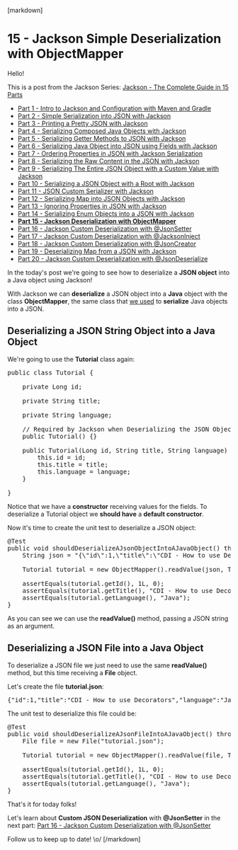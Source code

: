 [markdown]
# 15 - Jackson Simple Deserialization with ObjectMapper

Hello!

This is a post from the Jackson Series: [Jackson - The Complete Guide in 15 Parts](https://blog.hackingcode.io/jackson-java-tutorial-news-posts-videos)

- [Part 1 - Intro to Jackson and Configuration with Maven and Gradle](https://blog.hackingcode.io/jackson-java-tutorial-serialize-json-config-maven)
- [Part 2 - Simple Serialization into JSON with Jackson](https://blog.hackingcode.io/jackson-java-tutorial-serialization-to-json)
- [Part 3 - Printing a Pretty JSON with Jackson](https://blog.hackingcode.io/jackson-java-tutorial-serialization-to-pretty-json)
- [Part 4 - Serializing Composed Java Objects with Jackson](https://blog.hackingcode.io/jackson-java-tutorial-serialize-composed-java-object-to-json)
- [Part 5 - Serializing Getter Methods to JSON with Jackson](https://blog.hackingcode.io/jackson-java-tutorial-serialize-getter-methods-to-json)
- [Part 6 - Serializing Java Object into JSON using Fields with Jackson](https://blog.hackingcode.io/jackson-java-tutorial-serialize-fields-to-json)
- [Part 7 - Ordering Properties in JSON with Jackson Serialization](https://blog.hackingcode.io/jackson-java-tutorial-serialization-order-fields-to-json)
- [Part 8 - Serializing the Raw Content in the JSON with Jackson](https://blog.hackingcode.io/jackson-java-tutorial-serialize-raw-content-to-json)
- [Part 9 - Serializing The Entire JSON Object with a Custom Value with Jackson](https://blog.hackingcode.io/jackson-java-tutorial-custom-serialization-to-json)
- [Part 10 - Serializing a JSON Object with a Root with Jackson](https://blog.hackingcode.io/jackson-java-tutorial-serialize-json-with-root)
- [Part 11 - JSON Custom Serializer with Jackson](https://blog.hackingcode.io/jackson-java-tutorial-custom-serialization-to-json)
- [Part 12 - Serializing Map into JSON Objects with Jackson](https://blog.hackingcode.io/jackson-java-tutorial-serialize-map-to-json)
- [Part 13 - Ignoring Properties in JSON with Jackson](https://blog.hackingcode.io/jackson-java-tutorial-serialize-ignore-fields-to-json)
- [Part 14 - Serializing Enum Objects into a JSON with Jackson](https://blog.hackingcode.io/jackson-java-tutorial-serialize-enum-to-json)
- **[Part 15 - Jackson Deserialization with ObjectMapper](https://blog.hackingcode.io/jackson-java-tutorial-deserialize-object-mapper-from-json)**
- [Part 16 - Jackson Custom Deserialization with @JsonSetter](https://blog.hackingcode.io/jackson-java-tutorial-deserialize-json-to-custom-field)
- [Part 17 - Jackson Custom Deserialization with @JacksonInject](https://blog.hackingcode.io/jackson-java-tutorial-deserialize-json-injected-value)
- [Part 18 - Jackson Custom Deserialization with @JsonCreator](https://blog.hackingcode.io/jackson-java-tutorial-deserialize-json-to-custom-java-constructor)
- [Part 19 - Deserializing Map from a JSON with Jackson](https://blog.hackingcode.io/jackson-java-tutorial-deserialize-json-to-map)
- [Part 20 - Jackson Custom Deserialization with @JsonDeserialize](https://blog.hackingcode.io/jackson-java-tutorial-deserialize-json-with-custom-deserializer)

In the today's post we're going to see how to deserialize a **JSON object** into a Java object using Jackson!

With Jackson we can **deserialize** a JSON object into a **Java** object with the class **ObjectMapper**, the same class that [we used]() to **serialize** Java objects into a JSON.

## Deserializing a JSON String Object into a Java Object

We're going to use the **Tutorial** class again:

<pre class="lang:java">
public class Tutorial {

	private Long id;

	private String title;

	private String language;

	// Required by Jackson when Deserializing the JSON Object
	public Tutorial() {}

	public Tutorial(Long id, String title, String language) {
		this.id = id;
		this.title = title;
		this.language = language;
	}

}
</pre>

Notice that we have a **constructor** receiving values for the fields. To deserialize a Tutorial object we **should have** a **default constructor**.

Now it's time to create the unit test to deserialize a JSON object:

<pre class="lang:java">
@Test
public void shouldDeserializeAJsonObjectIntoAJavaObject() throws Exception {
	String json = "{\"id\":1,\"title\":\"CDI - How to use Decorators\",\"language\":\"Java\"}";

	Tutorial tutorial = new ObjectMapper().readValue(json, Tutorial.class);

	assertEquals(tutorial.getId(), 1L, 0);
	assertEquals(tutorial.getTitle(), "CDI - How to use Decorators");
	assertEquals(tutorial.getLanguage(), "Java");
}
</pre>

As you can see we can use the **readValue()** method, passing a JSON string as an argument.

## Deserializing a JSON File into a Java Object

To deserialize a JSON file we just need to use the same **readValue()** method, but this time receiving a **File** object.

Let's create the file **tutorial.json**:

<pre class="lang:json">
{"id":1,"title":"CDI - How to use Decorators","language":"Java"}
</pre>

The unit test to deserialize this file could be:

<pre class="lang:java">
@Test
public void shouldDeserializeAJsonFileIntoAJavaObject() throws Exception {
	File file = new File("tutorial.json");

	Tutorial tutorial = new ObjectMapper().readValue(file, Tutorial.class);

	assertEquals(tutorial.getId(), 1L, 0);
	assertEquals(tutorial.getTitle(), "CDI - How to use Decorators");
	assertEquals(tutorial.getLanguage(), "Java");
}
</pre>

That's it for today folks!

Let's learn about **Custom JSON Deserialization** with **@JsonSetter** in the next part: [Part 16 - Jackson Custom Deserialization with @JsonSetter](https://blog.hackingcode.io/jackson-java-tutorial-deserialize-json-to-custom-field)

Follow us to keep up to date! \o/
[/markdown]
